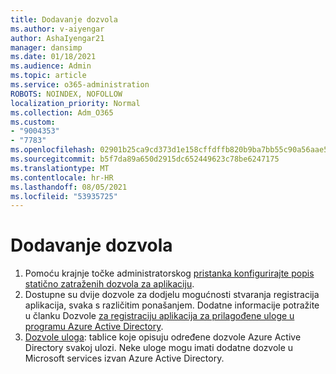```yaml
---
title: Dodavanje dozvola
ms.author: v-aiyengar
author: AshaIyengar21
manager: dansimp
ms.date: 01/18/2021
ms.audience: Admin
ms.topic: article
ms.service: o365-administration
ROBOTS: NOINDEX, NOFOLLOW
localization_priority: Normal
ms.collection: Adm_O365
ms.custom:
- "9004353"
- "7783"
ms.openlocfilehash: 02901b25ca9cd373d1e158cffdffb820b9ba7bb55c90a56aae57807a2e932192
ms.sourcegitcommit: b5f7da89a650d2915dc652449623c78be6247175
ms.translationtype: MT
ms.contentlocale: hr-HR
ms.lasthandoff: 08/05/2021
ms.locfileid: "53935725"
---
```

# <a name="add-permissions"></a>Dodavanje dozvola

1. Pomoću krajnje točke administratorskog [pristanka konfigurirajte popis statično zatraženih dozvola za aplikaciju](https://docs.microsoft.com/azure/active-directory/develop/v2-permissions-and-consent#to-configure-the-list-of-statically-requested-permissions-for-an-application).
1. Dostupne su dvije dozvole za dodjelu mogućnosti stvaranja registracija aplikacija, svaka s različitim ponašanjem. Dodatne informacije potražite u članku Dozvole [za registraciju aplikacija za prilagođene uloge u programu Azure Active Directory](https://docs.microsoft.com/azure/active-directory/roles/custom-available-permissions).
1. [Dozvole uloga](https://docs.microsoft.com/azure/active-directory/roles/permissions-reference#role-permissions): tablice koje opisuju određene dozvole Azure Active Directory svakoj ulozi. Neke uloge mogu imati dodatne dozvole u Microsoft services izvan Azure Active Directory.